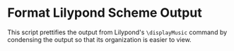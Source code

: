 # Format Lilypond Scheme Output

This script prettifies the output from Lilypond's `\displayMusic` command by
condensing the output so that its organization is easier to view.
